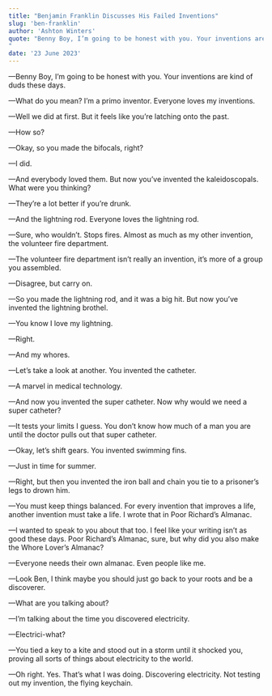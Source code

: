 ```yaml
---
title: "Benjamin Franklin Discusses His Failed Inventions"
slug: 'ben-franklin'
author: 'Ashton Winters'
quote: "Benny Boy, I’m going to be honest with you. Your inventions are kind of duds these days. What do you mean? I’m a primo inventor. Everyone loves my inventions.
"
date: '23 June 2023'
---
```


—Benny Boy, I’m going to be honest with you. Your inventions are kind of duds these days.

—What do you mean? I’m a primo inventor. Everyone loves my inventions.

—Well we did at first. But it feels like you’re latching onto the past.

—How so?

—Okay, so you made the bifocals, right?

—I did.

—And everybody loved them. But now you’ve invented the kaleidoscopals. What were you thinking?

—They’re a lot better if you’re drunk.

—And the lightning rod. Everyone loves the lightning rod.

—Sure, who wouldn’t. Stops fires. Almost as much as my other invention, the volunteer fire department.

—The volunteer fire department isn’t really an invention, it’s more of a group you assembled.

—Disagree, but carry on.

—So you made the lightning rod, and it was a big hit. But now you’ve invented the lightning brothel.

—You know I love my lightning.

—Right.

—And my whores.

—Let’s take a look at another. You invented the catheter.

—A marvel in medical technology.

—And now you invented the super catheter. Now why would we need a super catheter?

—It tests your limits I guess. You don’t know how much of a man you are until the doctor pulls out that super catheter.

—Okay, let’s shift gears. You invented swimming fins.

—Just in time for summer.

—Right, but then you invented the iron ball and chain you tie to a prisoner’s legs to drown him.

—You must keep things balanced. For every invention that improves a life, another invention must take a life. I wrote that in Poor Richard’s Almanac.

—I wanted to speak to you about that too. I feel like your writing isn’t as good these days. Poor Richard’s Almanac, sure, but why did you also make the Whore Lover’s Almanac?

—Everyone needs their own almanac. Even people like me.

—Look Ben, I think maybe you should just go back to your roots and be a discoverer.

—What are you talking about?

—I’m talking about the time you discovered electricity.

—Electrici-what?

—You tied a key to a kite and stood out in a storm until it shocked you, proving all sorts of things about electricity to the world.

—Oh right. Yes. That’s what I was doing. Discovering electricity. Not testing out my invention, the flying keychain.
